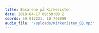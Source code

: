 ```yaml
---
title: Basarene på Kirkeristen
date: 2018-04-17 09:59:00 Z
coords: 59.912221, 10.746999
audio_file: "/uploads/Kirkeristen_EQ.mp3"
---
```


